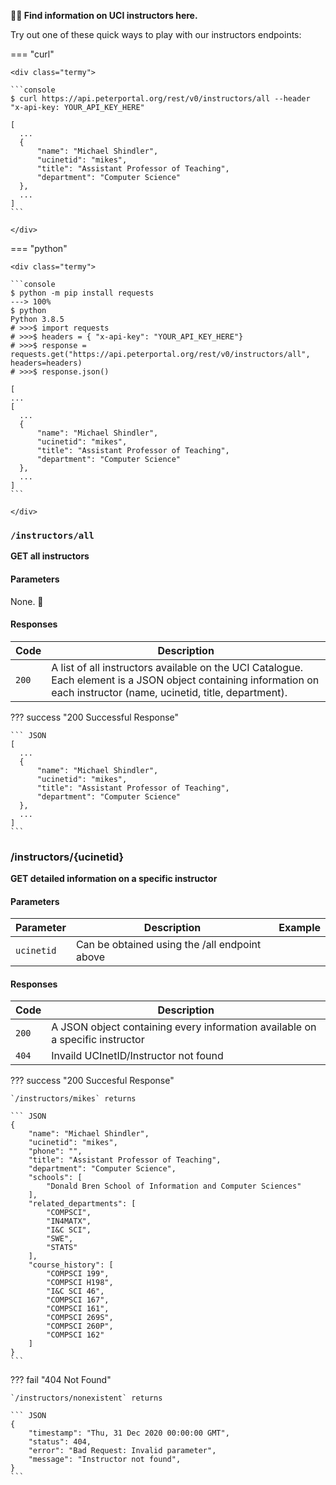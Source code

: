 **👩‍🏫 Find information on UCI instructors here.**


Try out one of these quick ways to play with our instructors endpoints:

=== "curl"

    <div class="termy">

    ```console
    $ curl https://api.peterportal.org/rest/v0/instructors/all --header "x-api-key: YOUR_API_KEY_HERE"

    [
      ...
      {
          "name": "Michael Shindler",
          "ucinetid": "mikes",
          "title": "Assistant Professor of Teaching",
          "department": "Computer Science"
      },
      ...
    ]
    ```
    
    </div>

=== "python"

    <div class="termy">

    ```console
    $ python -m pip install requests
    ---> 100%
    $ python 
    Python 3.8.5 
    # >>>$ import requests
    # >>>$ headers = { "x-api-key": "YOUR_API_KEY_HERE"}
    # >>>$ response = requests.get("https://api.peterportal.org/rest/v0/instructors/all", headers=headers)
    # >>>$ response.json()

    [
    ...
    [
      ...
      {
          "name": "Michael Shindler",
          "ucinetid": "mikes",
          "title": "Assistant Professor of Teaching",
          "department": "Computer Science"
      },
      ...
    ]
    ```

    </div>



### `/instructors/all`

**GET all instructors**

#### Parameters

None. 💃

#### Responses
| Code | Description |
|------|-------------|
| `200` | A list of all instructors available on the UCI Catalogue. Each element is a JSON object containing information on each instructor (name, ucinetid, title, department). |

??? success "200 Successful Response"

    ``` JSON
    [
      ...
      {
          "name": "Michael Shindler",
          "ucinetid": "mikes",
          "title": "Assistant Professor of Teaching",
          "department": "Computer Science"
      },
      ...
    ]
    ```

### /instructors/{ucinetid}

**GET detailed information on a specific instructor**

#### Parameters

| Parameter | Description | Example |
|-----------|-------------|---------|
| `ucinetid` | Can be obtained using the /all endpoint above |  |

#### Responses

| Code | Description |
|------|-------------|
| `200` | A JSON object containing every information available on a specific instructor |
| `404` | Invaild UCInetID/Instructor not found |

??? success "200 Succesful Response"

    `/instructors/mikes` returns

    ``` JSON
    {
        "name": "Michael Shindler",
        "ucinetid": "mikes",
        "phone": "",
        "title": "Assistant Professor of Teaching",
        "department": "Computer Science",
        "schools": [
            "Donald Bren School of Information and Computer Sciences"
        ],
        "related_departments": [
            "COMPSCI",
            "IN4MATX",
            "I&C SCI",
            "SWE",
            "STATS"
        ],
        "course_history": [
            "COMPSCI 199",
            "COMPSCI H198",
            "I&C SCI 46",
            "COMPSCI 167",
            "COMPSCI 161",
            "COMPSCI 269S",
            "COMPSCI 260P",
            "COMPSCI 162"
        ]
    }
    ```

??? fail "404 Not Found"

    `/instructors/nonexistent` returns

    ``` JSON
    {
        "timestamp": "Thu, 31 Dec 2020 00:00:00 GMT",
        "status": 404,
        "error": "Bad Request: Invalid parameter", 
        "message": "Instructor not found",
    }
    ```